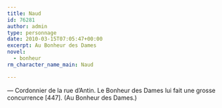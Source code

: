 ```yaml
---
title: Naud
id: 76281
author: admin
type: personnage
date: 2010-03-15T07:05:47+00:00
excerpt: Au Bonheur des Dames
novel:
  - bonheur
rm_character_name_main: Naud

---
```

— Cordonnier de la rue d&rsquo;Antin. Le Bonheur des Dames lui fait une grosse concurrence [447]. (Au Bonheur des Dames.)